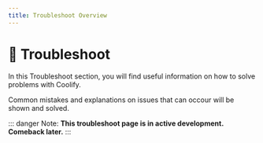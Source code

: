 ```yaml
---
title: Troubleshoot Overview
---
```


# 🔧 Troubleshoot

In this Troubleshoot section, you will find useful information on how to solve problems with Coolify. 

Common mistakes and explanations on issues that can occour will be shown and solved.

::: danger Note:
  **This troubleshoot page is in active development. Comeback later.**
:::


<!-- Add some card groups here that redirects to the troubleshooting guides we have on left sidebar -->